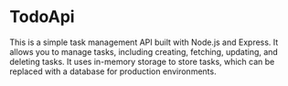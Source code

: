 # TodoApi
This is a simple task management API built with Node.js and Express. It allows you to manage tasks, including creating, fetching, updating, and deleting tasks. It uses in-memory storage to store tasks, which can be replaced with a database for production environments.
